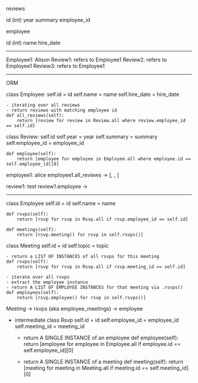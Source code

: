 reviews

id (int)
year
summary
employee_id



employee

id (int)
name
hire_date

-----


Employee1: Alison
Review1: refers to Employee1
Review2: refers to Employee1
Review3: refers to Employee1

------


ORM

class Employee:
    self.id = id
    self.name = name
    self.hire_date = hire_date

    - iterating over all reviews
    - return reviews with matching employee id
    def all_reviews(self):
        return [review for review in Review.all where review.employee_id == self.id]

class Review:
    self.id
    self.year = year
    self.summary = summary
    self.employee_id = employee_id

    def employee(self):
        return [employee for employee in Employee.all where employee.id == self.employee_id][0]



employee1: alice
employee1.all_reviews -> [<Review />, <Review />, <Review />]

review1: test
review1.employee -> <Employee />

---------------------------------------

class Employee 
    self.id = id
    self.name = name

    def rsvps(self):
        return [rsvp for rsvp in Rsvp.all if rsvp.employee_id == self.id]

    def meetings(self):
        return [rsvp.meeting() for rsvp in self.rsvps()]


class Meeting
    self.id = id
    self.topic = topic

    - return a LIST OF INSTANCES of all rsvps for this meeting
    def rsvps(self):
        return [rsvp for rsvp in Rsvp.all if rsvp.meeting_id == self.id]

    - iterate over all rsvps
    - extract the employee instance
    - return A LIST OF EMPLOYEE INSTANCES for that meeting via .rsvps()
    def employees(self):
        return [rsvp.employee() for rsvp in self.rsvps()]

Meeting -> rsvps (aka employee_meetings) -> employee

- intermediate
class Rsvp
    self.id = id
    self.employee_id = employee_id
    self.meeting_id = meeting_id

    - return A SINGLE INSTANCE of an employee
    def employee(self):
        return [employee for employee in Employee.all if employee.id == self.employee_id][0]

    - return A SINGLE INSTANCE of a meeting
    def meeting(self):
        return [meeting for meeting in Meeting.all if meeting.id == self.meeting_id][0]
    


